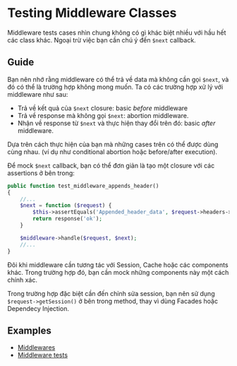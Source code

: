 # Testing Middleware Classes

Middleware tests cases nhìn chung không có gì khác biệt nhiều với hầu hết các class khác. Ngoại trừ việc bạn cần chú ý đến `$next` callback.

## Guide

Bạn nên nhớ rằng middleware có thể trả về data mà không cần gọi `$next`, và đó có thể là trường hợp không mong muốn.
Ta có các trường hợp xử lý với middleware như sau:

- Trả về kết quả của `$next` closure: basic *before* middleware
- Trả về response mà không gọi `$next`: abortion middleware.
- Nhận về response từ `$next` và thực hiện thay đổi trên đó: basic *after* middleware.

Dựa trên cách thực hiện của bạn mà những cases trên có thể được dùng cùng nhau. (ví dụ như conditional abortion hoặc before/after execution).

Để mock `$next` callback, bạn có thể đơn giản là tạo một closure với các assertions ở bên trong:

```php
public function test_middleware_appends_header()
{
    //...
    $next = function ($request) {
        $this->assertEquals('Appended_header_data', $request->headers->get('header-name'));
        return response('ok');
    }

    $middleware->handle($request, $next);
    //...
}
```

Đôi khi middleware cần tương tác với Session, Cache hoặc các components khác. Trong trường hợp đó, bạn cần mock những components này một cách chính xác.

Trong trường hợp đặc biệt cần đến chỉnh sửa session, bạn nên sử dụng `$request->getSession()` ở bên trong method, thay vì dùng Facades hoặc Dependecy Injection.

## Examples

* [Middlewares](https://github.com/framgia/laravel-test-examples/tree/master/app/Http/Middleware)
* [Middleware tests](https://github.com/framgia/laravel-test-examples/tree/master/tests/Unit/Http/Middleware)